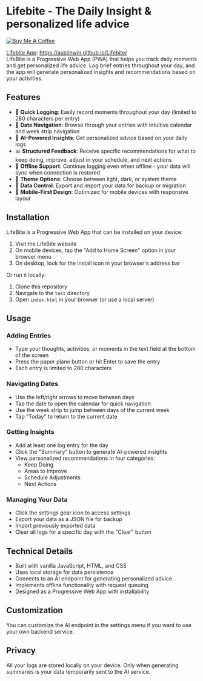# Lifebite - The Daily Insight & personalized life advice
[![Buy Me A Coffee](https://img.shields.io/badge/Buy%20Me%20A%20Coffee-support-yellow?logo=buy-me-a-coffee)](https://www.buymeacoffee.com/austinwin)  

[Lifebite App](https://austinwin.github.io/lifebite/): https://austinwin.github.io/Lifebite/  
LifeBite is a Progressive Web App (PWA) that helps you track daily moments and get personalized life advice. Log brief entries throughout your day, and the app will generate personalized insights and recommendations based on your activities.

## Features

- 📝 **Quick Logging**: Easily record moments throughout your day (limited to 280 characters per entry)
- 📅 **Date Navigation**: Browse through your entries with intuitive calendar and week strip navigation
- 🧠 **AI-Powered Insights**: Get personalized advice based on your daily logs
- 📊 **Structured Feedback**: Receive specific recommendations for what to keep doing, improve, adjust in your schedule, and next actions
- 🔄 **Offline Support**: Continue logging even when offline - your data will sync when connection is restored
- 🌙 **Theme Options**: Choose between light, dark, or system theme
- 💾 **Data Control**: Export and import your data for backup or migration
- 📱 **Mobile-First Design**: Optimized for mobile devices with responsive layout

## Installation

LifeBite is a Progressive Web App that can be installed on your device:

1. Visit the LifeBite website
2. On mobile devices, tap the "Add to Home Screen" option in your browser menu
3. On desktop, look for the install icon in your browser's address bar

Or run it locally:

1. Clone this repository
2. Navigate to the `test` directory
3. Open `index.html` in your browser (or use a local server)

## Usage

### Adding Entries
- Type your thoughts, activities, or moments in the text field at the bottom of the screen
- Press the paper plane button or hit Enter to save the entry
- Each entry is limited to 280 characters

### Navigating Dates
- Use the left/right arrows to move between days
- Tap the date to open the calendar for quick navigation
- Use the week strip to jump between days of the current week
- Tap "Today" to return to the current date

### Getting Insights
- Add at least one log entry for the day
- Click the "Summary" button to generate AI-powered insights
- View personalized recommendations in four categories:
  - Keep Doing
  - Areas to Improve
  - Schedule Adjustments
  - Next Actions

### Managing Your Data
- Click the settings gear icon to access settings
- Export your data as a JSON file for backup
- Import previously exported data
- Clear all logs for a specific day with the "Clear" button

## Technical Details

- Built with vanilla JavaScript, HTML, and CSS
- Uses local storage for data persistence
- Connects to an AI endpoint for generating personalized advice
- Implements offline functionality with request queuing
- Designed as a Progressive Web App with installability

## Customization

You can customize the AI endpoint in the settings menu if you want to use your own backend service.

## Privacy

All your logs are stored locally on your device. Only when generating summaries is your data temporarily sent to the AI service.
